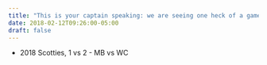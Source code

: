 ```yaml
---
title: "This is your captain speaking: we are seeing one heck of a game!"
date: 2018-02-12T09:26:00-05:00
draft: false
---
```

- 2018 Scotties, 1 vs 2 - MB vs WC